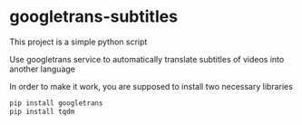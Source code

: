 # googletrans-subtitles

This project is a simple python script

Use googletrans service to automatically translate subtitles of videos into another language

In order to make it work, you are supposed to install two necessary libraries

```bash
pip install googletrans
pip install tqdm
```